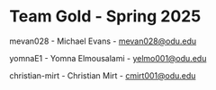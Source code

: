 # Team Gold - Spring 2025

mevan028 - Michael Evans - mevan028@odu.edu

yomnaE1 - Yomna Elmousalami - yelmo001@odu.edu

christian-mirt - Christian Mirt - cmirt001@odu.edu
